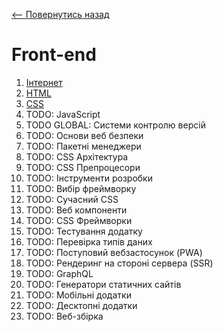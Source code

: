 [<-- Повернутись назад](../../README.md)
# Front-end

1. [Інтернет](../global/internet.md)
2. [HTML](html/index.md)
3. [CSS](css/index.md)
4. TODO: JavaScript
5. TODO GLOBAL: Системи контролю версій
6. TODO: Основи веб безпеки
7. TODO: Пакетні менеджери
8. TODO: CSS Архітектура
9. TODO: CSS Препроцесори
10. TODO: Інструменти розробки
11. TODO: Вибір фреймворку
12. TODO: Сучасний CSS
13. TODO: Веб компоненти
14. TODO: CSS Фреймворки
15. TODO: Тестування додатку
16. TODO: Перевірка типів даних
17. TODO: Поступовий вебзастосунок (PWA)
18. TODO: Рендеринг на стороні сервера (SSR)
19. TODO: GraphQL
20. TODO: Генератори статичних сайтів
21. TODO: Мобільні додатки
22. TODO: Десктопні додатки
23. TODO: Веб-збірка

